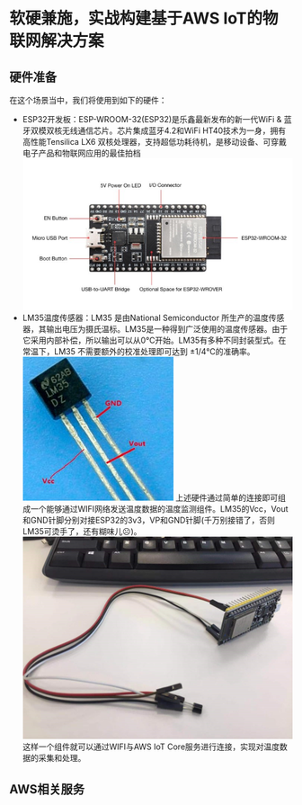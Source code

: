 # 软硬兼施，实战构建基于AWS IoT的物联网解决方案
## 硬件准备
在这个场景当中，我们将使用到如下的硬件：
*	ESP32开发板：ESP-WROOM-32(ESP32)是乐鑫最新发布的新一代WiFi & 蓝牙双模双核无线通信芯片。芯片集成蓝牙4.2和WiFi HT40技术为一身，拥有高性能Tensilica LX6 双核处理器，支持超低功耗待机，是移动设备、可穿戴电子产品和物联网应用的最佳拍档
![](https://github.com/steelren/aws_iot_core_workshop/blob/master/pics/esp32.jpg)
*	LM35温度传感器：LM35 是由National Semiconductor 所生产的温度传感器，其输出电压为摄氏温标。LM35是一种得到广泛使用的温度传感器。由于它采用内部补偿，所以输出可以从0℃开始。LM35有多种不同封装型式。在常温下，LM35 不需要额外的校准处理即可达到 ±1/4℃的准确率。
![](https://github.com/steelren/aws_iot_core_workshop/blob/master/pics/lm35.jpg) 
    上述硬件通过简单的连接即可组成一个能够通过WIFI网络发送温度数据的温度监测组件。LM35的Vcc，Vout和GND针脚分别对接ESP32的3v3，VP和GND针脚(千万别接错了，否则LM35可烫手了，还有糊味儿☹)。
![](https://github.com/steelren/aws_iot_core_workshop/blob/master/pics/composite.jpg) 
    这样一个组件就可以通过WIFI与AWS IoT Core服务进行连接，实现对温度数据的采集和处理。

## AWS相关服务

